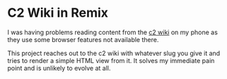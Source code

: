 # C2 Wiki in Remix

I was having problems reading content from the [c2 wiki](https://wiki.c2.com) on my phone
as they use some browser features not available there.

This project reaches out to the c2 wiki with whatever slug you give it and tries to render a
simple HTML view from it. It solves my immediate pain point and is unlikely to evolve at all.
